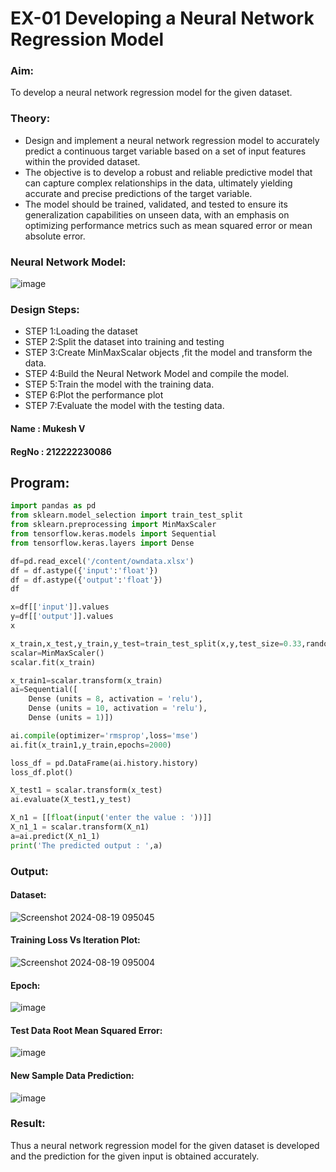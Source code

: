 # EX-01 Developing a Neural Network Regression Model
### Aim:
To develop a neural network regression model for the given dataset.

### Theory:
 - Design and implement a neural network regression model to accurately predict a continuous target variable based on a set of input features within the provided dataset. 
 - The objective is to develop a robust and reliable predictive model that can capture complex relationships in the data, ultimately yielding accurate and precise predictions of the target variable. 
 - The model should be trained, validated, and tested to ensure its generalization capabilities on unseen data, with an emphasis on optimizing performance metrics such as mean squared error or mean absolute error.

### Neural Network Model:
![image](https://github.com/user-attachments/assets/151f56b9-8129-4253-a9c3-744ab9c77732)

### Design Steps:

- STEP 1:Loading the dataset
- STEP 2:Split the dataset into training and testing
- STEP 3:Create MinMaxScalar objects ,fit the model and transform the data.
- STEP 4:Build the Neural Network Model and compile the model.
- STEP 5:Train the model with the training data.
- STEP 6:Plot the performance plot
- STEP 7:Evaluate the model with the testing data.

#### Name : Mukesh V
#### RegNo : 212222230086

## Program:
```python
import pandas as pd
from sklearn.model_selection import train_test_split
from sklearn.preprocessing import MinMaxScaler
from tensorflow.keras.models import Sequential
from tensorflow.keras.layers import Dense

df=pd.read_excel('/content/owndata.xlsx')
df = df.astype({'input':'float'})
df = df.astype({'output':'float'})
df

x=df[['input']].values
y=df[['output']].values
x

x_train,x_test,y_train,y_test=train_test_split(x,y,test_size=0.33,random_state=33)
scalar=MinMaxScaler()
scalar.fit(x_train)

x_train1=scalar.transform(x_train)
ai=Sequential([
    Dense (units = 8, activation = 'relu'),
    Dense (units = 10, activation = 'relu'),
    Dense (units = 1)])

ai.compile(optimizer='rmsprop',loss='mse')
ai.fit(x_train1,y_train,epochs=2000)

loss_df = pd.DataFrame(ai.history.history)
loss_df.plot()

X_test1 = scalar.transform(x_test)
ai.evaluate(X_test1,y_test)

X_n1 = [[float(input('enter the value : '))]]
X_n1_1 = scalar.transform(X_n1)
a=ai.predict(X_n1_1)
print('The predicted output : ',a)
```
### Output:

#### Dataset:
![Screenshot 2024-08-19 095045](https://github.com/user-attachments/assets/44b17a31-1662-4435-aa09-2c64557e55f7)

#### Training Loss Vs Iteration Plot:
![Screenshot 2024-08-19 095004](https://github.com/user-attachments/assets/fd9b0e7c-ccdf-4810-9d43-b002f19c8228)

#### Epoch:
![image](https://github.com/user-attachments/assets/3467338a-5505-4699-98a5-3875daa72c9d)


#### Test Data Root Mean Squared Error:
![image](https://github.com/user-attachments/assets/fb2766e9-8d79-413e-bef8-a94bdadb8a1f)

#### New Sample Data Prediction:
![image](https://github.com/user-attachments/assets/92dbd40a-7488-4aa3-b364-91311b99d591)

### Result:
Thus a neural network regression model for the given dataset is developed and the prediction for the given input is obtained accurately.
